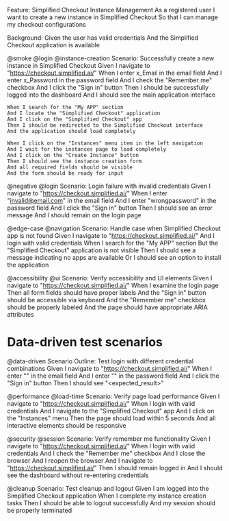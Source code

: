 Feature: Simplified Checkout Instance Management
  As a registered user
  I want to create a new instance in Simplified Checkout
  So that I can manage my checkout configurations

  Background:
    Given the user has valid credentials
    And the Simplified Checkout application is available

  @smoke @login @instance-creation
  Scenario: Successfully create a new instance in Simplified Checkout
    Given I navigate to "https://checkout.simplified.ai/"
    When I enter x_Email in the email field
    And I enter x_Password in the password field
    And I check the "Remember me" checkbox
    And I click the "Sign in" button
    Then I should be successfully logged into the dashboard
    And I should see the main application interface

    When I search for the "My APP" section
    And I locate the "Simplified Checkout" application
    And I click on the "Simplified Checkout" app
    Then I should be redirected to the Simplified Checkout interface
    And the application should load completely

    When I click on the "Instances" menu item in the left navigation
    And I wait for the instances page to load completely
    And I click on the "Create Instance" button
    Then I should see the instance creation form
    And all required fields should be visible
    And the form should be ready for input

  @negative @login
  Scenario: Login failure with invalid credentials
    Given I navigate to "https://checkout.simplified.ai/"
    When I enter "invalid@email.com" in the email field
    And I enter "wrongpassword" in the password field
    And I click the "Sign in" button
    Then I should see an error message
    And I should remain on the login page

  @edge-case @navigation
  Scenario: Handle case when Simplified Checkout app is not found
    Given I navigate to "https://checkout.simplified.ai/"
    And I login with valid credentials
    When I search for the "My APP" section
    But the "Simplified Checkout" application is not visible
    Then I should see a message indicating no apps are available
    Or I should see an option to install the application

  @accessibility @ui
  Scenario: Verify accessibility and UI elements
    Given I navigate to "https://checkout.simplified.ai/"
    When I examine the login page
    Then all form fields should have proper labels
    And the "Sign in" button should be accessible via keyboard
    And the "Remember me" checkbox should be properly labeled
    And the page should have appropriate ARIA attributes

  # Data-driven test scenarios
  @data-driven
  Scenario Outline: Test login with different credential combinations
    Given I navigate to "https://checkout.simplified.ai/"
    When I enter "<email>" in the email field
    And I enter "<password>" in the password field
    And I click the "Sign in" button
    Then I should see "<expected_result>"



  @performance @load-time
  Scenario: Verify page load performance
    Given I navigate to "https://checkout.simplified.ai/"
    When I login with valid credentials
    And I navigate to the "Simplified Checkout" app
    And I click on the "Instances" menu
    Then the page should load within 5 seconds
    And all interactive elements should be responsive

  @security @session
  Scenario: Verify remember me functionality
    Given I navigate to "https://checkout.simplified.ai/"
    When I login with valid credentials
    And I check the "Remember me" checkbox
    And I close the browser
    And I reopen the browser
    And I navigate to "https://checkout.simplified.ai/"
    Then I should remain logged in
    And I should see the dashboard without re-entering credentials

  @cleanup
  Scenario: Test cleanup and logout
    Given I am logged into the Simplified Checkout application
    When I complete my instance creation tasks
    Then I should be able to logout successfully
    And my session should be properly terminated